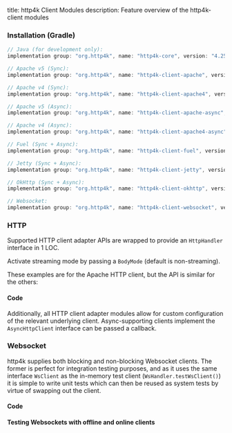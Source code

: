 title: http4k Client Modules
description: Feature overview of the http4k-client modules

### Installation (Gradle)

```groovy
// Java (for development only):
implementation group: "org.http4k", name: "http4k-core", version: "4.25.14.0"

// Apache v5 (Sync): 
implementation group: "org.http4k", name: "http4k-client-apache", version: "4.25.14.0"

// Apache v4 (Sync): 
implementation group: "org.http4k", name: "http4k-client-apache4", version: "4.25.14.0"

// Apache v5 (Async): 
implementation group: "org.http4k", name: "http4k-client-apache-async", version: "4.25.14.0"

// Apache v4 (Async): 
implementation group: "org.http4k", name: "http4k-client-apache4-async", version: "4.25.14.0"

// Fuel (Sync + Async): 
implementation group: "org.http4k", name: "http4k-client-fuel", version: "4.25.14.0"

// Jetty (Sync + Async): 
implementation group: "org.http4k", name: "http4k-client-jetty", version: "4.25.14.0"

// OkHttp (Sync + Async): 
implementation group: "org.http4k", name: "http4k-client-okhttp", version: "4.25.14.0"

// Websocket: 
implementation group: "org.http4k", name: "http4k-client-websocket", version: "4.25.14.0"
```

### HTTP
Supported HTTP client adapter APIs are wrapped to provide an `HttpHandler` interface in 1 LOC.

Activate streaming mode by passing a `BodyMode` (default is non-streaming).

These examples are for the Apache HTTP client, but the API is similar for the others:

#### Code [<img class="octocat"/>](https://github.com/http4k/http4k/blob/master/src/docs/guide/reference/clients/example_http.kt)

<script src="https://gist-it.appspot.com/https://github.com/http4k/http4k/blob/master/src/docs/guide/reference/clients/example_http.kt"></script>

Additionally, all HTTP client adapter modules allow for custom configuration of the relevant underlying client. Async-supporting clients implement the `AsyncHttpClient` interface can be passed a callback.

### Websocket
http4k supplies both blocking and non-blocking Websocket clients. The former is perfect for integration testing purposes, and as it uses the same interface `WsClient` as the in-memory test client (`WsHandler.testWsClient()`) it is simple to write unit tests which can then be reused as system tests by virtue of swapping out the client.

#### Code [<img class="octocat"/>](https://github.com/http4k/http4k/blob/master/src/docs/guide/reference/clients/example_websocket.kt)

<script src="https://gist-it.appspot.com/https://github.com/http4k/http4k/blob/master/src/docs/guide/reference/clients/example_websocket.kt"></script>

#### Testing Websockets with offline and online clients [<img class="octocat"/>](https://github.com/http4k/http4k/blob/master/src/docs/guide/reference/clients/TestingWebsockets.kt)

<script src="https://gist-it.appspot.com/https://github.com/http4k/http4k/blob/master/src/docs/guide/reference/clients/TestingWebsockets.kt"></script>
